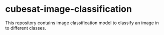 # cubesat-image-classification
This repository contains image classification model to classify an image in to different classes.
